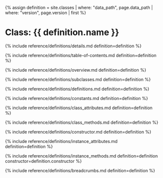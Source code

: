 {% assign definition = site.classes | where: "data_path", page.data_path | where: "version", page.version | first %}

# Class: {{ definition.name }}

{% include reference/definitions/details.md definition=definition %}

{% include reference/definitions/table-of-contents.md definition=definition %}

{% include reference/definitions/overview.md definition=definition %}

{% include reference/definitions/subclasses.md definition=definition %}

{% include reference/definitions/definitions.md definition=definition %}

{% include reference/definitions/constants.md definition=definition %}

{% include reference/definitions/class_attributes.md definition=definition %}

{% include reference/definitions/class_methods.md definition=definition %}

{% include reference/definitions/constructor.md definition=definition %}

{% include reference/definitions/instance_attributes.md definition=definition %}

{% include reference/definitions/instance_methods.md definition=definition constructor=definition.constructor %}

{% include reference/definitions/breadcrumbs.md definition=definition %}
